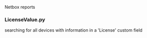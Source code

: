 Netbox reports

### LicenseValue.py
searching for all devices with information in a 'License' custom field 
